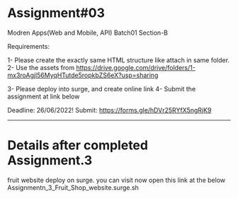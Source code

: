 # Assignment#03

 
Modren Apps(Web and Mobile, API) Batch01 Section-B

Requirements:

1- Please create the exactly same HTML structure like attach in same folder.
2- Use the assets from https://drive.google.com/drive/folders/1-mx3roAgjl56MyqHTutde5ropkbZS6eX?usp=sharing

3- Please deploy into surge, and create online link
4- Submit the assignment at link below


Deadline: 26/06/2022!
Submit: https://forms.gle/hDVr25RYfX5ngRjK9



-------------------------------------------------------------------------------------------------


# Details after completed Assignment.3 

fruit website deploy on surge. you can visit now open this link at the  below
Assignmentn_3_Fruit_Shop_website.surge.sh